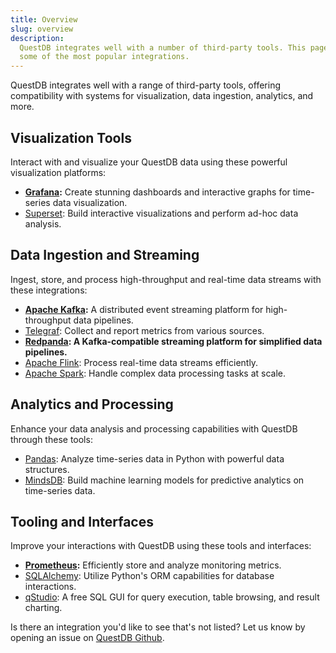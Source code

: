 ```yaml
---
title: Overview
slug: overview
description:
  QuestDB integrates well with a number of third-party tools. This page lists
  some of the most popular integrations.
---
```


QuestDB integrates well with a range of third-party tools, offering
compatibility with systems for visualization, data ingestion, analytics, and
more.

## Visualization Tools

Interact with and visualize your QuestDB data using these powerful visualization
platforms:

- **[Grafana](/third-party-tools/grafana.md):** Create stunning dashboards and
  interactive graphs for time-series data visualization.
- [Superset](/third-party-tools/superset.md): Build interactive visualizations
  and perform ad-hoc data analysis.

## Data Ingestion and Streaming

Ingest, store, and process high-throughput and real-time data streams with these
integrations:

- **[Apache Kafka](/third-party-tools/kafka/overview.md):** A distributed event
  streaming platform for high-throughput data pipelines.
- [Telegraf](/third-party-tools/telegraf.md): Collect and report metrics from
  various sources.
- **[Redpanda](/third-party-tools/redpanda.md): A Kafka-compatible streaming
  platform for simplified data pipelines.**
- [Apache Flink](/third-party-tools/flink.md): Process real-time data streams
  efficiently.
- [Apache Spark](/third-party-tools/spark.md): Handle complex data processing
  tasks at scale.

## Analytics and Processing

Enhance your data analysis and processing capabilities with QuestDB through
these tools:

- [Pandas](/third-party-tools/pandas.md): Analyze time-series data in Python
  with powerful data structures.
- [MindsDB](/third-party-tools/mindsdb.md): Build machine learning models for
  predictive analytics on time-series data.

## Tooling and Interfaces

Improve your interactions with QuestDB using these tools and interfaces:

- **[Prometheus](/third-party-tools/prometheus.md):** Efficiently store and
  analyze monitoring metrics.
- [SQLAlchemy](/third-party-tools/sqlalchemy.md): Utilize Python's ORM
  capabilities for database interactions.
- [qStudio](/third-party-tools/qstudio.md): A free SQL GUI for query execution,
  table browsing, and result charting.

Is there an integration you'd like to see that's not listed? Let us know by
opening an issue on [QuestDB Github]({@githubUrl@}/issues/new/choose).
